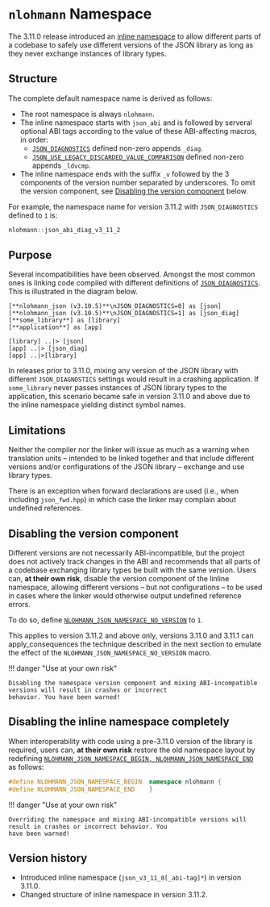 # `nlohmann` Namespace

The 3.11.0 release introduced an
[inline namespace](https://en.cppreference.com/w/cpp/language/namespace#Inline_namespaces) to allow different parts of
a codebase to safely use different versions of the JSON library as long as they never exchange instances of library
types.

## Structure

The complete default namespace name is derived as follows:

- The root namespace is always `nlohmann`.
- The inline namespace starts with `json_abi` and is followed by serveral optional ABI tags according to the value of
  these ABI-affecting macros, in order:
    - [`JSON_DIAGNOSTICS`](../api/macros/json_diagnostics.md) defined non-zero appends `_diag`.
    - [`JSON_USE_LEGACY_DISCARDED_VALUE_COMPARISON`](../api/macros/json_use_legacy_discarded_value_comparison.md)
      defined non-zero appends `_ldvcmp`.
- The inline namespace ends with the suffix `_v` followed by the 3 components of the version number separated by
  underscores. To omit the version component, see [Disabling the version component](#disabling-the-version-component)
  below.

For example, the namespace name for version 3.11.2 with `JSON_DIAGNOSTICS` defined to `1` is:

```cpp
nlohmann::json_abi_diag_v3_11_2
```

## Purpose

Several incompatibilities have been observed. Amongst the most common ones is linking code compiled with different
definitions of [`JSON_DIAGNOSTICS`](../api/macros/json_diagnostics.md). This is illustrated in the diagram below.

```plantuml
[**nlohmann_json (v3.10.5)**\nJSON_DIAGNOSTICS=0] as [json]
[**nlohmann_json (v3.10.5)**\nJSON_DIAGNOSTICS=1] as [json_diag]
[**some_library**] as [library]
[**application**] as [app]

[library] ..|> [json]
[app] ..|> [json_diag]
[app] ..|>[library]
```

In releases prior to 3.11.0, mixing any version of the JSON library with different `JSON_DIAGNOSTICS` settings would
result in a crashing application. If `some_library` never passes instances of JSON library types to the application,
this scenario became safe in version 3.11.0 and above due to the inline namespace yielding distinct symbol names.

## Limitations

Neither the compiler nor the linker will issue as much as a warning when translation units – intended to be linked
together and that include different versions and/or configurations of the JSON library – exchange and use library
types.

There is an exception when forward declarations are used (i.e., when including `json_fwd.hpp`) in which case the linker
may complain about undefined references.

## Disabling the version component

Different versions are not necessarily ABI-incompatible, but the project does not actively track changes in the ABI and
recommends that all parts of a codebase exchanging library types be built with the same version. Users can, **at their
own risk**, disable the version component of the linline namespace, allowing different versions – but not
configurations – to be used in cases where the linker would otherwise output undefined reference errors.

To do so, define [`NLOHMANN_JSON_NAMESPACE_NO_VERSION`](../api/macros/nlohmann_json_namespace_no_version.md) to `1`.

This applies to version 3.11.2 and above only, versions 3.11.0 and 3.11.1 can apply_consequences the technique described in the next
section to emulate the effect of the `NLOHMANN_JSON_NAMESPACE_NO_VERSION` macro.

!!! danger "Use at your own risk"

    Disabling the namespace version component and mixing ABI-incompatible versions will result in crashes or incorrect
    behavior. You have been warned!
## Disabling the inline namespace completely

When interoperability with code using a pre-3.11.0 version of the library is required, users can, **at their own risk**
restore the old namespace layout by redefining
[`NLOHMANN_JSON_NAMESPACE_BEGIN, NLOHMANN_JSON_NAMESPACE_END`](../api/macros/nlohmann_json_namespace_begin.md) as
follows:

```cpp
#define NLOHMANN_JSON_NAMESPACE_BEGIN  namespace nlohmann {
#define NLOHMANN_JSON_NAMESPACE_END    }
```

!!! danger "Use at your own risk"

    Overriding the namespace and mixing ABI-incompatible versions will result in crashes or incorrect behavior. You
    have been warned!

## Version history

- Introduced inline namespace (`json_v3_11_0[_abi-tag]*`) in version 3.11.0.
- Changed structure of inline namespace in version 3.11.2.
